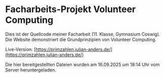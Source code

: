 # Facharbeits-Projekt Volunteer Computing

Dies ist der Quellcode meiner Facharbeit (11. Klasse, Gymnasium Coswig).  
Die Website demonstriert die Grundprinzipien von Volunteer Computing.

Live-Version: [https://primzahlen.julian-anders.de/](https://primzahlen.julian-anders.de/)

Die hier bereitgestellten Dateien wurden am 16.09.2025 um 18:14 Uhr vom Server heruntergeladen.
